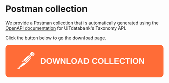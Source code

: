 # Postman collection

We provide a Postman collection that is automatically generated using the [OpenAPI documentation](openapi.md) for UiTdatabank's Taxonomy API. 

Click the button below to go the download page.

<!-- focus: false -->

[![Download postman collection](https://raw.githubusercontent.com/cultuurnet/apidocs/main/assets/postman-button.svg)](https://postman.publiq.be/?api=udb-taxonomy)
